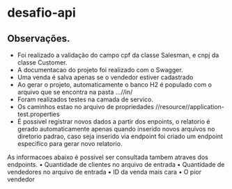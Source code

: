 # desafio-api

## Observações.

- Foi realizado a validação do campo cpf da classe Salesman, e cnpj da classe Customer.
- A documentacao do projeto foi realizado com o Swagger.
- Uma venda é salva apenas se o vendedor estiver cadastrado
- Ao gerar o projeto, automaticamente o banco H2 é populado com o arquivo que se encontra na pasta ...//in/ 
- Foram realizados testes na camada de servico.
- Os caminhos estao no arquivo de propriedades //resource//application-test.properties
- É possivel registrar novos dados a partir dos enpoints, o relatorio é gerado automaticamente apenas quando inserido
novos arquivos no diretorio padrao, caso seja inserido via endpoint foi criado um endpoint especifico para gerar novo relatorio.

As informacoes abaixo é possivel ser consultada tambem atraves dos endpoints.
• Quantidade de clientes no arquivo de entrada
• Quantidade de vendedores no arquivo de entrada
• ID da venda mais cara
• O pior vendedor
